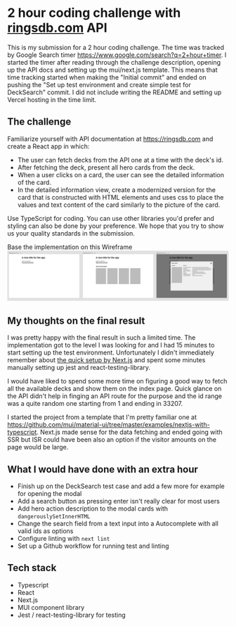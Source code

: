 # 2 hour coding challenge with [ringsdb.com](https://ringsdb.com/) API

This is my submission for a 2 hour coding challenge. The time was tracked by Google Search timer https://www.google.com/search?q=2+hour+timer. I started the timer after reading through the challenge description, opening up the API docs and setting up the mui/next.js template. This means that time tracking started when making the "Initial commit" and ended on pushing the "Set up test environment and create simple test for DeckSearch" commit. I did not include writing the README and setting up Vercel hosting in the time limit.

## The challenge

Familiarize yourself with API documentation at https://ringsdb.com and create a React app in
which:

- The user can fetch decks from the API one at a time with the deck's id.
- After fetching the deck, present all hero cards from the deck.
- When a user clicks on a card, the user can see the detailed information of the card.
- In the detailed information view, create a modernized version for the card that is
  constructed with HTML elements and uses css to place the values and text content
  of the card similarly to the picture of the card.

Use TypeScript for coding. You can use other libraries you'd prefer and styling can also be
done by your preference. We hope that you try to show us your quality standards in the
submission.

Base the implementation on this Wireframe
![Wireframe of the application](/challenge-wireframe.png)

## My thoughts on the final result

I was pretty happy with the final result in such a limited time. The implementation got to the level I was looking for and I had 15 minutes to start setting up the test environment. Unfortunately I didn't immediately remember about [the quick setup by Next.js](https://nextjs.org/docs/testing#jest-and-react-testing-library) and spent some minutes manually setting up jest and react-testing-library.

I would have liked to spend some more time on figuring a good way to fetch all the available decks and show them on the index page. Quick glance on the API didn't help in finging an API route for the purpose and the id range was a quite random one starting from 1 and ending in 33207.

I started the project from a template that I'm pretty familiar one at https://github.com/mui/material-ui/tree/master/examples/nextjs-with-typescript. Next.js made sense for the data fetching and ended going with SSR but ISR could have been also an option if the visitor amounts on the page would be large.

## What I would have done with an extra hour

- Finish up on the DeckSearch test case and add a few more for example for opening the modal
- Add a search button as pressing enter isn't really clear for most users
- Add hero action description to the modal cards with `dangerouslySetInnerHTML`
- Change the search field from a text input into a Autocomplete with all valid ids as options
- Configure linting with `next lint`
- Set up a Github workflow for running test and linting

## Tech stack

- Typescript
- React
- Next.js
- MUI component library
- Jest / react-testing-library for testing
